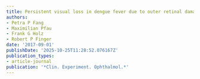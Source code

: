 ```yaml
---
title: Persistent visual loss in dengue fever due to outer retinal damage
authors:
- Petra P Fang
- Maximilian Pfau
- Frank G Holz
- Robert P Finger
date: '2017-09-01'
publishDate: '2025-10-25T11:28:52.076167Z'
publication_types:
- article-journal
publication: '*Clin. Experiment. Ophthalmol.*'
---
```

